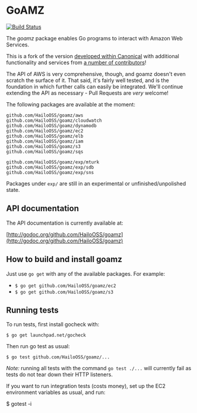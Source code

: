 # GoAMZ

[![Build Status](https://travis-ci.org/HailoOSS/goamz.png?branch=master)](https://travis-ci.org/HailoOSS/goamz)

The _goamz_ package enables Go programs to interact with Amazon Web Services.

This is a fork of the version [developed within Canonical](https://wiki.ubuntu.com/goamz) with additional functionality and services from [a number of contributors](https://github.com/HailoOSS/goamz/contributors)!

The API of AWS is very comprehensive, though, and goamz doesn't even scratch the surface of it. That said, it's fairly well tested, and is the foundation in which further calls can easily be integrated. We'll continue extending the API as necessary - Pull Requests are _very_ welcome!

The following packages are available at the moment:

```
github.com/HailoOSS/goamz/aws
github.com/HailoOSS/goamz/cloudwatch
github.com/HailoOSS/goamz/dynamodb
github.com/HailoOSS/goamz/ec2
github.com/HailoOSS/goamz/elb
github.com/HailoOSS/goamz/iam
github.com/HailoOSS/goamz/s3
github.com/HailoOSS/goamz/sqs

github.com/HailoOSS/goamz/exp/mturk
github.com/HailoOSS/goamz/exp/sdb
github.com/HailoOSS/goamz/exp/sns
```

Packages under `exp/` are still in an experimental or unfinished/unpolished state.

## API documentation

The API documentation is currently available at:

[http://godoc.org/github.com/HailoOSS/goamz](http://godoc.org/github.com/HailoOSS/goamz)

## How to build and install goamz

Just use `go get` with any of the available packages. For example:

* `$ go get github.com/HailoOSS/goamz/ec2`
* `$ go get github.com/HailoOSS/goamz/s3`

## Running tests

To run tests, first install gocheck with:

`$ go get launchpad.net/gocheck`

Then run go test as usual:

`$ go test github.com/HailoOSS/goamz/...`

_Note:_ running all tests with the command `go test ./...` will currently fail as tests do not tear down their HTTP listeners.

If you want to run integration tests (costs money), set up the EC2 environment variables as usual, and run:

$ gotest -i
